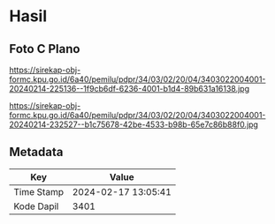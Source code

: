 # Hasil

## Foto C Plano

https://sirekap-obj-formc.kpu.go.id/6a40/pemilu/pdpr/34/03/02/20/04/3403022004001-20240214-225136--1f9cb6df-6236-4001-b1d4-89b631a16138.jpg

https://sirekap-obj-formc.kpu.go.id/6a40/pemilu/pdpr/34/03/02/20/04/3403022004001-20240214-232527--b1c75678-42be-4533-b98b-65e7c86b88f0.jpg


## Metadata

| Key        | Value               |
| ---------- | ------------------- |
| Time Stamp | 2024-02-17 13:05:41 |
| Kode Dapil | 3401                |



